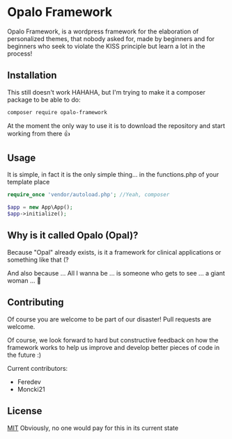 # Opalo Framework

Opalo Framework, is a wordpress framework for the elaboration of personalized themes, that nobody asked for, made by beginners and for beginners who seek to violate the KISS principle but learn a lot in the process!

## Installation

This still doesn't work HAHAHA, but I'm trying to make it a composer package to be able to do:

```bash
composer require opalo-framework
```

At the moment the only way to use it is to download the repository and start working from there 👍

## Usage

It is simple, in fact it is the only simple thing... in the functions.php of your template place

```php
require_once 'vendor/autoload.php'; //Yeah, composer

$app = new App\App();
$app->initialize();
```

## Why is it called Opalo (Opal)?
Because "Opal" already exists, is it a framework for clinical applications or something like that (?

And also because ... All I wanna be ... is someone who gets to see ... a giant woman ... 🎵
## Contributing
Of course you are welcome to be part of our disaster! Pull requests are welcome.

Of course, we look forward to hard but constructive feedback on how the framework works to help us improve and develop better pieces of code in the future :)

Current contributors:
- Feredev
- Moncki21

## License
[MIT](https://choosealicense.com/licenses/mit/)
Obviously, no one would pay for this in its current state
